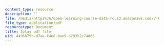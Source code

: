 ```yaml
---
content_type: resource
description: ''
file: /media/https%3A/open-learning-course-data-rc.s3.amazonaws.com/7-05-general-biochemistry-spring-2020/4496b75bd7aaf4e80ae5b793b2c74865_Ed0Wg-5YYCk.pdf
file_type: application/pdf
resourcetype: Document
title: 3play pdf file
uid: 4496b75b-d7aa-f4e8-0ae5-b793b2c74865
---
```

